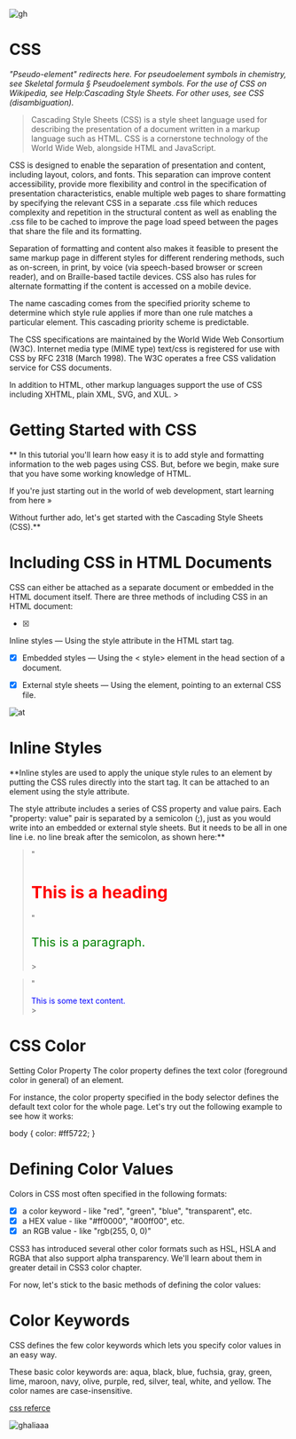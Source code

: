 ![gh](https://www.freetutorialsplus.com/css-tutorial/images/css-illustration.png)
# CSS #
*"Pseudo-element" redirects here. For pseudoelement symbols in chemistry, see Skeletal formula § Pseudoelement symbols.
For the use of CSS on Wikipedia, see Help:Cascading Style Sheets.
For other uses, see CSS (disambiguation).*

> Cascading Style Sheets (CSS) is a style sheet language used for describing the presentation of a document written in a markup language such as HTML. CSS is a cornerstone technology of the World Wide Web, alongside HTML and JavaScript.

CSS is designed to enable the separation of presentation and content, including layout, colors, and fonts. This separation can improve content accessibility, provide more flexibility and control in the specification of presentation characteristics, enable multiple web pages to share formatting by specifying the relevant CSS in a separate .css file which reduces complexity and repetition in the structural content as well as enabling the .css file to be cached to improve the page load speed between the pages that share the file and its formatting.

Separation of formatting and content also makes it feasible to present the same markup page in different styles for different rendering methods, such as on-screen, in print, by voice (via speech-based browser or screen reader), and on Braille-based tactile devices. CSS also has rules for alternate formatting if the content is accessed on a mobile device.

The name cascading comes from the specified priority scheme to determine which style rule applies if more than one rule matches a particular element. This cascading priority scheme is predictable.

The CSS specifications are maintained by the World Wide Web Consortium (W3C). Internet media type (MIME type) text/css is registered for use with CSS by RFC 2318 (March 1998). The W3C operates a free CSS validation service for CSS documents.

In addition to HTML, other markup languages support the use of CSS including XHTML, plain XML, SVG, and XUL. >

# Getting Started with CSS #
** In this tutorial you'll learn how easy it is to add style and formatting information to the web pages using CSS. But, before we begin, make sure that you have some working knowledge of HTML.

If you're just starting out in the world of web development, start learning from here »

Without further ado, let's get started with the Cascading Style Sheets (CSS).**

 # Including CSS in HTML Documents #
CSS can either be attached as a separate document or embedded in the HTML document itself. There are three methods of including CSS in an HTML document:


- [x] 
Inline styles — Using the style attribute in the HTML start tag. 
- [x] Embedded styles — Using the < style> element in the head section of a document. 

- [x] External style sheets — Using the <link> element, pointing to an external CSS file.

![at](https://mdn.mozillademos.org/files/12189/css-as-authored.png)
 # Inline Styles #
**Inline styles are used to apply the unique style rules to an element by putting the CSS rules directly into the start tag. It can be attached to an element using the style attribute.

The style attribute includes a series of CSS property and value pairs. Each "property: value" pair is separated by a semicolon (;), just as you would write into an embedded or external style sheets. But it needs to be all in one line i.e. no line break after the semicolon, as shown here:**

> "<h1 style="color:red; font-size:30px;">This is a heading</h1>
>
>" <p style="color:green; font-size:22px;">This is a paragraph.</p> >

>" <div style="color:blue; font-size:14px;">This is some text content.</div> >

# CSS Color #
Setting Color Property
The color property defines the text color (foreground color in general) of an element.

For instance, the color property specified in the body selector defines the default text color for the whole page. Let's try out the following example to see how it works:

>
body {
    color: #ff5722;
}

# Defining Color Values #
Colors in CSS most often specified in the following formats:

- [x] a color keyword - like "red", "green", "blue", "transparent", etc.
- [x] a HEX value - like "#ff0000", "#00ff00", etc.
- [x] an RGB value - like "rgb(255, 0, 0)"

CSS3 has introduced several other color formats such as HSL, HSLA and RGBA that also support alpha transparency. We'll learn about them in greater detail in CSS3 color chapter.

For now, let's stick to the basic methods of defining the color values:

# Color Keywords #
CSS defines the few color keywords which lets you specify color values in an easy way.

These basic color keywords are: aqua, black, blue, fuchsia, gray, green, lime, maroon, navy, olive, purple, red, silver, teal, white, and yellow. The color names are case-insensitive.

[css referce](https://developer.mozilla.org/en-US/docs/Web/CSS/Reference)


![ghaliaaa](https://www.techfry.com/images/articles/css/css02.jpg)

